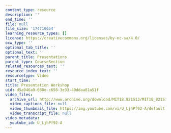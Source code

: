 ```yaml
---
content_type: resource
description: ''
end_time: ''
file: null
file_size: '174710654'
learning_resource_types: []
license: https://creativecommons.org/licenses/by-nc-sa/4.0/
ocw_type: ''
optional_tab_title: ''
optional_text: ''
parent_title: Presentations
parent_type: CourseSection
related_resources_text: ''
resource_index_text: ''
resourcetype: Video
start_time: ''
title: Presentation Workshop
uid: d5a946a9-080e-c658-3e33-40ddaa81a51f
video_files:
  archive_url: http://www.archive.org/download/MIT18.821S13/MIT18_821S13_presentation_workshop_300k.mp4
  video_captions_file: null
  video_thumbnail_file: https://img.youtube.com/vi/U_LjhPf92-A/default.jpg
  video_transcript_file: null
video_metadata:
  youtube_id: U_LjhPf92-A
---
```

